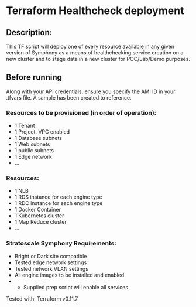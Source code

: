 # Terraform Healthcheck deployment

## Description:
This TF script will deploy one of every resource available in any given version of Symphony as a means of healthchecking service creation on a new cluster and to stage data in a new cluster for POC/Lab/Demo purposes.

## Before running
Along with your API credentials, ensure you specify the AMI ID in your .tfvars file. A sample has been created to reference. 

### Resources to be provisioned (in order of operation):
- 1 Tenant
- 1 Project, VPC enabled
- 1 Database subnets
- 1 Web subnets
- 1 public subnets
- 1 Edge network
- ...

### Resources:
- 1 NLB
- 1 RDS instance for each engine type
- 1 RDC instance for each engine type
- 1 Docker Container
- 1 Kubernetes cluster
- 1 Map Reduce cluster
- ...

### Stratoscale Symphony Requirements:
- Bright or Dark site compatible 
- Tested edge network settings
- Tested network VLAN settings
- All engine images to be installed and enabled
- - Supplied prep script will enable all services

Tested with: Terraform v0.11.7
